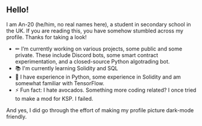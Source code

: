 ## Hello!
I am An-20 (he/him, no real names here), a student in secondary school in the UK. If you are reading this, you have somehow stumbled across my profile. Thanks for taking a look!

- ✏ I’m currently working on various projects, some public and some private. These include Discord bots, some smart contract experimentation, and a closed-source Python algotrading bot.
- 📚 I'm currently learning Solidity and SQL
- 🎨 I have experience in Python, some experience in Solidity and am somewhat familiar with TensorFlow.
- ⚡ Fun fact: I hate avocados. Something more coding related? I once tried to make a mod for KSP. I failed.

And yes, I did go through the effort of making my profile picture dark-mode friendly.

<!--
**An-20/an-20** is a ✨ _special_ ✨ repository because its `README.md` (this file) appears on your GitHub profile.

Here are some ideas to get you started:

- 🔭 I’m currently working on ...
- 🌱 I’m currently learning ...
- 👯 I’m looking to collaborate on ...
- 🤔 I’m looking for help with ...
- 💬 Ask me about ...
- 📫 How to reach me: ...
- 😄 Pronouns: ...
- ⚡ Fun fact: ...
-->
